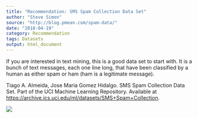 ```yaml
---
title: "Recommendation: SMS Spam Collection Data Set"
author: "Steve Simon"
source: "http://blog.pmean.com/spam-data/"
date: "2018-04-19"
category: Recommendation
tags: Datasets
output: html_document
---
```


If you are interested in text mining, this is a good data set to start
with. It is a bunch of text messages, each one line long, that have been
classified by a human as either spam or ham (ham is a legitimate
message).

<!---More--->

Tiago A. Almeida, Jose Maria Gomez Hidalgo. SMS Spam Collection Data
Set. Part of the UCI Machine Learning Repository. Available at
<https://archive.ics.uci.edu/ml/datasets/SMS+Spam+Collection>.

![](../../../web/images/spam-data01.png)





